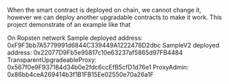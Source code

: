 When the smart contract is deployed on chain, we cannot change it, however we can deploy another upgradable contracts to make it work.
This project demonstrate of an example like that

On Ropsten network
Sample deployed address: 0xF9F3bb7A5779991d6844C339449A1222478D2dbc
SampleV2 deployed address: 0x22077D9Fb5e95817c10e63237af5865d97FB4484
TransparentUpgradeableProxy: 0x567f0e9F937184d34b0e2fdc6ccEfB5cfD1d76e1
ProxyAdmin: 0x86bb4ceA269414b3f1B1FB15Ee02550e70a26a1F
